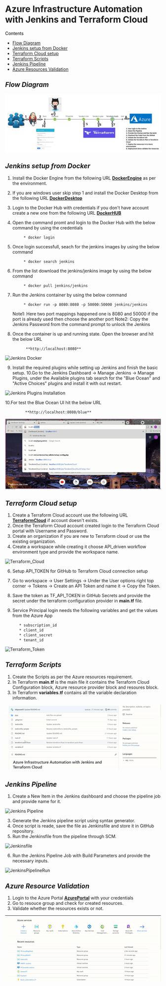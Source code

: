 # Azure Infrastructure Automation with Jenkins and Terraform Cloud

<span style="color:black;">Contents</span>
- [Flow Diagram](#Flow-Diagram)
- [Jenkins setup from Docker](#Jenkins-setup-from-Docker)
- [Terraform Cloud setup](#Terraform-Cloud-setup)
- [Terraform Scripts](#Terraform-Scripts)
- [Jenkins Pipeline](#Jenkins-Pipeline)
- [Azure Resources Validation](#Azure-Resources-Validation)

## _**Flow Diagram**_
![Jenkins Docker](https://github.com/lokpavan03/InfraAutoJenkinsTFCloud/blob/master/jpgs/FlowChart.JPG?raw=true)

## _**Jenkins setup from Docker**_
1. Install the Docker Engine from the following URL **[DockerEngine](https://docs.docker.com/engine/install/)** as per the environment.
2. If you are windows user skip step 1 and install the Docker Desktop from the following URL **[DockerDesktop](https://docs.docker.com/docker-for-windows/install/)**
3. Login to the Docker Hub with credentials if you don't have account create a new one from the following URL **[DockerHUB](https://www.docker.com/)**
4. Open the command promt and login to the Docker Hub with the below command by using the credentials

            * docker login
            
5. Once login successfull, seach for the jenkins images by using the below command

            * docker search jenkins
            
6. From the list download the jenkins/jenkins image by using the below command

            * docker pull jenkins/jenkins
            
7. Run the Jenkins container by using the below command

            * docker run -p 8080:8080 -p 50000:50000 jenkins/jenkins
            
   Note1: Here two port mappings happened one is 8080 and 50000 if the port is already used then choose the another port
   Note2: Copy the Jenkins Password from the command prompt to unlock the Jenkins
8. Once the container is up and running state. Open the browser and hit the below URL

             **http://localhost:8080**

![Jenkins Docker](https://github.com/lokpavan03/InfraAutoJenkinsTFCloud/blob/master/jpgs/docker.gif?raw=true)

9. Install the required plugins while setting up Jenkins and finish the basic setup.
10.Go to the Jenkins Dashboard -> Manage Jenkins -> Manage Plugins, under the Available plugins tab search for the "Blue Ocean" and "Active Choices" plugins and install it with out restart.

![Jenkins Plugins Installation](https://github.com/lokpavan03/InfraAutoJenkinsTFCloud/blob/master/jpgs/Plugins_Installation.gif?raw=true)

10.For test the Blue Ocean UI hit the below URL

             **http://localhost:8080/blue**

![Jenkins Blue](https://github.com/lokpavan03/InfraAutoJenkinsTFCloud/blob/master/jpgs/BlueOcean.gif?raw=true)

## _**Terraform Cloud setup**_
1. Create a Terraform Cloud account use the following URL **[TerraformCloud](https://www.terraform.io/cloud)** if account doesn't exists.
2. Once the Terraform Cloud account created login to the Terraform Cloud portal with Username and Password.
3. Create an organization if you are new to Terraform cloud or use the existing organization.
4. Create a workspace while creating it choose API_driven workflow environment type and provide the workspace name.

![Terraform_Cloud](https://github.com/lokpavan03/InfraAutoJenkinsTFCloud/blob/master/jpgs/TerraformWorkspace.gif?raw=true)

6. Setup API_TOKEN for GitHub to Terraform Cloud connection setup
7. Go to workspace -> User Settings -> Under the User options right top corner -> Tokens -> Create an API Token and name it -> Copy the Token.
8. Save the token as TF_API_TOKEN in GitHub Secrets and provide the secret under the terraform configuration provider in **main.tf** file.
9. Service Principal login needs the following variables and get the values from the Azure App

          * subscription_id
          * client_id
          * client_secret
          * tenant_id

![Terraform_Token](https://github.com/lokpavan03/InfraAutoJenkinsTFCloud/blob/master/jpgs/TerraformToken.gif?raw=true)

## _**Terraform Scripts**_
1. Create the Scripts as per the Azure resources requirement.
2. In Terraform **main.tf** is the main file it contains the Terraform Cloud Configuration block, Azure resource provider block and resoures block.
3. In Terraform **variables.tf** contains all the variable declaration information.

![Terraform_Scripts](https://github.com/lokpavan03/InfraAutoJenkinsTFCloud/blob/master/jpgs/TerraformScripts.gif?raw=true)

## _**Jenkins Pipeline**_
1. Create a New Item in the Jenkins dashboard and choose the pipeline job and provide name for it.

![Jenkins Pipeline](https://github.com/lokpavan03/InfraAutoJenkinsTFCloud/blob/master/jpgs/PipelineJob.gif?raw=true)

3. Generate the Jenkins pipeline script using syntax generator.
4. Once script is reade, save the file as Jenkinsfile and store it in GitHub repository.
5. Run the Jenkinsfile from the pipeline through SCM.

![Jenkinsfile](https://github.com/lokpavan03/InfraAutoJenkinsTFCloud/blob/master/jpgs/SCM_Jenkinsfile.gif?raw=true)

6. Run the Jenkins Pipeline Job with Build Parameters and provide the necessary inputs.

![JenkinsPipelineRun](https://github.com/lokpavan03/InfraAutoJenkinsTFCloud/blob/master/jpgs/JenkinsJobParams.gif?raw=true)

## _**Azure Resource Validation**_
1. Login to the Azure Portal **[AzurePortal](https://portal.azure.com)** with your credentials
2. Go to resouce group and check for created resources.
3. Validate whether the resources exists or not.

![Azure Resources Validation](https://github.com/lokpavan03/InfraAutoJenkinsTFCloud/blob/master/jpgs/Validation.gif?raw=true)
